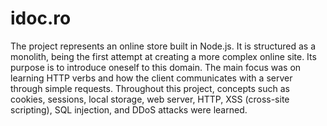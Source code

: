 ﻿# idoc.ro
 
The project represents an online store built in Node.js. It is structured as a monolith, being the first attempt at creating a more complex online site. Its purpose is to introduce oneself to this domain. The main focus was on learning HTTP verbs and how the client communicates with a server through simple requests. Throughout this project, concepts such as cookies, sessions, local storage, web server, HTTP, XSS (cross-site scripting), SQL injection, and DDoS attacks were learned.
